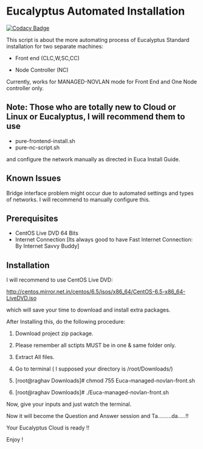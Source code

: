 # Eucalyptus Automated Installation


[![Codacy Badge](https://api.codacy.com/project/badge/Grade/74b72b9b6f314a048f818534b7b812d4)](https://app.codacy.com/app/ram.nath241089/Eucalyptus-Automated-Installation?utm_source=github.com&utm_medium=referral&utm_content=ramlaxman/Eucalyptus-Automated-Installation&utm_campaign=Badge_Grade_Dashboard)

This script is about the more automating process of Eucalyptus Standard installation for two separate machines:

 * Front end (CLC,W,SC,CC)
  
 * Node Controller (NC)
 
Currently, works for MANAGED-NOVLAN mode for Front End and One Node controller only.

## Note: Those who are totally new to Cloud or Linux or Eucalyptus, I will recommend them to use 

 * pure-frontend-install.sh
 * pure-nc-script.sh

and configure the network manually as directed in Euca Install Guide.

## Known Issues
Bridge interface problem might occur due to automated settings and types of networks.
I will recommend to manually configure this.

## Prerequisites
  - CentOS Live DVD 64 Bits
  - Internet Connection [Its always good to have Fast Internet Connection: By Internet Savvy Buddy]

## Installation

I will recommend to use CentOS Live DVD:

http://centos.mirror.net.in/centos/6.5/isos/x86_64/CentOS-6.5-x86_64-LiveDVD.iso

which will save your time to download and install extra packages.

After Installing this, do the following procedure:

 1. Download project zip package.

 2. Please remember all sctipts MUST be in one & same folder only.

 3. Extract All files.

 4. Go to terminal ( I supposed your directory is /root/Downloads/)

 5. [root@raghav Downloads]# chmod 755 Euca-managed-novlan-front.sh

 6. [root@raghav Downloads]# ./Euca-managed-novlan-front.sh

Now, give your inputs and just watch the terminal.

Now it will become the Question and Answer session and Ta.........da.....!!

Your Eucalyptus Cloud is ready !!

Enjoy !

